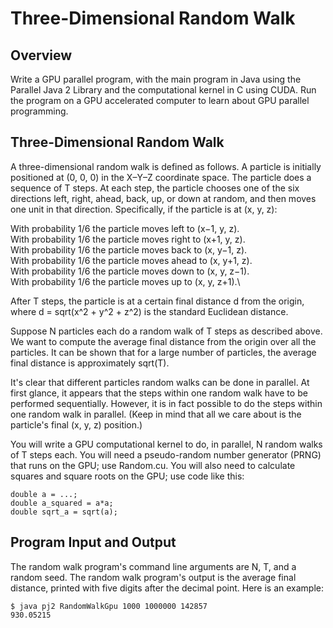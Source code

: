 # Three-Dimensional Random Walk

## Overview
Write a GPU parallel program, with the main program in Java using the Parallel Java 2 Library and the computational 
kernel in C using CUDA. Run the program on a GPU accelerated computer to learn about GPU parallel programming.

## Three-Dimensional Random Walk
A three-dimensional random walk is defined as follows. A particle is initially positioned at (0, 0, 0) in the X–Y–Z 
coordinate space. The particle does a sequence of T steps. At each step, the particle chooses one of the six directions 
left, right, ahead, back, up, or down at random, and then moves one unit in that direction. Specifically, if the 
particle is at (x, y, z):

With probability 1/6 the particle moves left to (x−1, y, z).\
With probability 1/6 the particle moves right to (x+1, y, z).\
With probability 1/6 the particle moves back to (x, y−1, z).\
With probability 1/6 the particle moves ahead to (x, y+1, z).\
With probability 1/6 the particle moves down to (x, y, z−1).\
With probability 1/6 the particle moves up to (x, y, z+1).\

After T steps, the particle is at a certain final distance d from the origin, where d = sqrt(x^2 + y^2 + z^2) is the 
standard Euclidean distance.

Suppose N particles each do a random walk of T steps as described above. We want to compute the average final distance 
from the origin over all the particles. It can be shown that for a large number of particles, the average final 
distance is approximately sqrt(T).

It's clear that different particles random walks can be done in parallel. At first glance, it appears that the steps 
within one random walk have to be performed sequentially. However, it is in fact possible to do the steps within one 
random walk in parallel. (Keep in mind that all we care about is the particle's final (x, y, z) position.)

You will write a GPU computational kernel to do, in parallel, N random walks of T steps each. You will need a 
pseudo-random number generator (PRNG) that runs on the GPU; use Random.cu. You will also need to calculate squares and 
square roots on the GPU; use code like this:

```
double a = ...;
double a_squared = a*a;
double sqrt_a = sqrt(a);
```

## Program Input and Output
The random walk program's command line arguments are N, T, and a random seed. The random walk program's output is the 
average final distance, printed with five digits after the decimal point. Here is an example:
```
$ java pj2 RandomWalkGpu 1000 1000000 142857
930.05215
```
